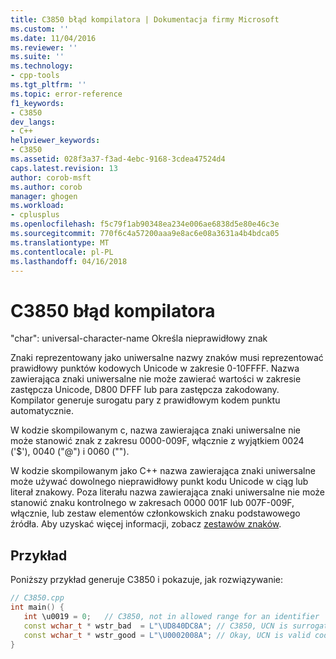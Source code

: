 ```yaml
---
title: C3850 błąd kompilatora | Dokumentacja firmy Microsoft
ms.custom: ''
ms.date: 11/04/2016
ms.reviewer: ''
ms.suite: ''
ms.technology:
- cpp-tools
ms.tgt_pltfrm: ''
ms.topic: error-reference
f1_keywords:
- C3850
dev_langs:
- C++
helpviewer_keywords:
- C3850
ms.assetid: 028f3a37-f3ad-4ebc-9168-3cdea47524d4
caps.latest.revision: 13
author: corob-msft
ms.author: corob
manager: ghogen
ms.workload:
- cplusplus
ms.openlocfilehash: f5c79f1ab90348ea234e006ae6838d5e80e46c3e
ms.sourcegitcommit: 770f6c4a57200aaa9e8ac6e08a3631a4b4bdca05
ms.translationtype: MT
ms.contentlocale: pl-PL
ms.lasthandoff: 04/16/2018
---
```

# <a name="compiler-error-c3850"></a>C3850 błąd kompilatora
"char": universal-character-name Określa nieprawidłowy znak  
  
 Znaki reprezentowany jako uniwersalne nazwy znaków musi reprezentować prawidłowy punktów kodowych Unicode w zakresie 0-10FFFF. Nazwa zawierająca znaki uniwersalne nie może zawierać wartości w zakresie zastępcza Unicode, D800 DFFF lub para zastępcza zakodowany. Kompilator generuje surogatu pary z prawidłowym kodem punktu automatycznie.  
  
 W kodzie skompilowanym c, nazwa zawierająca znaki uniwersalne nie może stanowić znak z zakresu 0000-009F, włącznie z wyjątkiem 0024 ('$'), 0040 ("@") i 0060 ("").  
  
 W kodzie skompilowanym jako C++ nazwa zawierająca znaki uniwersalne może używać dowolnego nieprawidłowy punkt kodu Unicode w ciąg lub literał znakowy. Poza literału nazwa zawierająca znaki uniwersalne nie może stanowić znaku kontrolnego w zakresach 0000 001F lub 007F-009F, włącznie, lub zestaw elementów członkowskich znaku podstawowego źródła.  Aby uzyskać więcej informacji, zobacz [zestawów znaków](../../cpp/character-sets.md).  
  
## <a name="example"></a>Przykład  
 Poniższy przykład generuje C3850 i pokazuje, jak rozwiązywanie:  
  
```cpp  
// C3850.cpp  
int main() {  
   int \u0019 = 0;   // C3850, not in allowed range for an identifier  
   const wchar_t * wstr_bad  = L"\UD840DC8A"; // C3850, UCN is surrogate pair  
   const wchar_t * wstr_good = L"\U0002008A"; // Okay, UCN is valid code point  
}  
```
